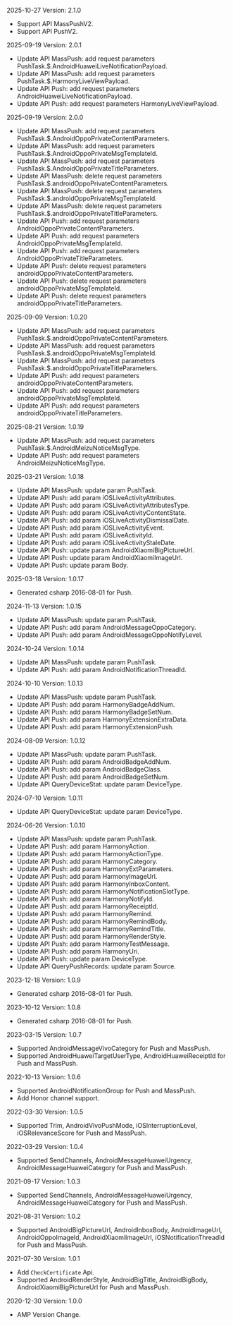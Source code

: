 2025-10-27 Version: 2.1.0
- Support API MassPushV2.
- Support API PushV2.


2025-09-19 Version: 2.0.1
- Update API MassPush: add request parameters PushTask.$.AndroidHuaweiLiveNotificationPayload.
- Update API MassPush: add request parameters PushTask.$.HarmonyLiveViewPayload.
- Update API Push: add request parameters AndroidHuaweiLiveNotificationPayload.
- Update API Push: add request parameters HarmonyLiveViewPayload.


2025-09-19 Version: 2.0.0
- Update API MassPush: add request parameters PushTask.$.AndroidOppoPrivateContentParameters.
- Update API MassPush: add request parameters PushTask.$.AndroidOppoPrivateMsgTemplateId.
- Update API MassPush: add request parameters PushTask.$.AndroidOppoPrivateTitleParameters.
- Update API MassPush: delete request parameters PushTask.$.androidOppoPrivateContentParameters.
- Update API MassPush: delete request parameters PushTask.$.androidOppoPrivateMsgTemplateId.
- Update API MassPush: delete request parameters PushTask.$.androidOppoPrivateTitleParameters.
- Update API Push: add request parameters AndroidOppoPrivateContentParameters.
- Update API Push: add request parameters AndroidOppoPrivateMsgTemplateId.
- Update API Push: add request parameters AndroidOppoPrivateTitleParameters.
- Update API Push: delete request parameters androidOppoPrivateContentParameters.
- Update API Push: delete request parameters androidOppoPrivateMsgTemplateId.
- Update API Push: delete request parameters androidOppoPrivateTitleParameters.


2025-09-09 Version: 1.0.20
- Update API MassPush: add request parameters PushTask.$.androidOppoPrivateContentParameters.
- Update API MassPush: add request parameters PushTask.$.androidOppoPrivateMsgTemplateId.
- Update API MassPush: add request parameters PushTask.$.androidOppoPrivateTitleParameters.
- Update API Push: add request parameters androidOppoPrivateContentParameters.
- Update API Push: add request parameters androidOppoPrivateMsgTemplateId.
- Update API Push: add request parameters androidOppoPrivateTitleParameters.


2025-08-21 Version: 1.0.19
- Update API MassPush: add request parameters PushTask.$.AndroidMeizuNoticeMsgType.
- Update API Push: add request parameters AndroidMeizuNoticeMsgType.


2025-03-21 Version: 1.0.18
- Update API MassPush: update param PushTask.
- Update API Push: add param iOSLiveActivityAttributes.
- Update API Push: add param iOSLiveActivityAttributesType.
- Update API Push: add param iOSLiveActivityContentState.
- Update API Push: add param iOSLiveActivityDismissalDate.
- Update API Push: add param iOSLiveActivityEvent.
- Update API Push: add param iOSLiveActivityId.
- Update API Push: add param iOSLiveActivityStaleDate.
- Update API Push: update param AndroidXiaomiBigPictureUrl.
- Update API Push: update param AndroidXiaomiImageUrl.
- Update API Push: update param Body.


2025-03-18 Version: 1.0.17
- Generated csharp 2016-08-01 for Push.

2024-11-13 Version: 1.0.15
- Update API MassPush: update param PushTask.
- Update API Push: add param AndroidMessageOppoCategory.
- Update API Push: add param AndroidMessageOppoNotifyLevel.


2024-10-24 Version: 1.0.14
- Update API MassPush: update param PushTask.
- Update API Push: add param AndroidNotificationThreadId.


2024-10-10 Version: 1.0.13
- Update API MassPush: update param PushTask.
- Update API Push: add param HarmonyBadgeAddNum.
- Update API Push: add param HarmonyBadgeSetNum.
- Update API Push: add param HarmonyExtensionExtraData.
- Update API Push: add param HarmonyExtensionPush.


2024-08-09 Version: 1.0.12
- Update API MassPush: update param PushTask.
- Update API Push: add param AndroidBadgeAddNum.
- Update API Push: add param AndroidBadgeClass.
- Update API Push: add param AndroidBadgeSetNum.
- Update API QueryDeviceStat: update param DeviceType.


2024-07-10 Version: 1.0.11
- Update API QueryDeviceStat: update param DeviceType.


2024-06-26 Version: 1.0.10
- Update API MassPush: update param PushTask.
- Update API Push: add param HarmonyAction.
- Update API Push: add param HarmonyActionType.
- Update API Push: add param HarmonyCategory.
- Update API Push: add param HarmonyExtParameters.
- Update API Push: add param HarmonyImageUrl.
- Update API Push: add param HarmonyInboxContent.
- Update API Push: add param HarmonyNotificationSlotType.
- Update API Push: add param HarmonyNotifyId.
- Update API Push: add param HarmonyReceiptId.
- Update API Push: add param HarmonyRemind.
- Update API Push: add param HarmonyRemindBody.
- Update API Push: add param HarmonyRemindTitle.
- Update API Push: add param HarmonyRenderStyle.
- Update API Push: add param HarmonyTestMessage.
- Update API Push: add param HarmonyUri.
- Update API Push: update param DeviceType.
- Update API QueryPushRecords: update param Source.


2023-12-18 Version: 1.0.9
- Generated csharp 2016-08-01 for Push.

2023-10-12 Version: 1.0.8
- Generated csharp 2016-08-01 for Push.

2023-03-15 Version: 1.0.7
- Supported AndroidMessageVivoCategory for Push and MassPush.
- Supported AndroidHuaweiTargetUserType, AndroidHuaweiReceiptId for Push and MassPush.

2022-10-13 Version: 1.0.6
- Supported AndroidNotificationGroup for Push and MassPush.
- Add Honor channel support.

2022-03-30 Version: 1.0.5
- Supported Trim, AndroidVivoPushMode, iOSInterruptionLevel, iOSRelevanceScore for Push and MassPush.

2022-03-29 Version: 1.0.4
- Supported SendChannels, AndroidMessageHuaweiUrgency, AndroidMessageHuaweiCategory for Push and MassPush.

2021-09-17 Version: 1.0.3
- Supported SendChannels, AndroidMessageHuaweiUrgency, AndroidMessageHuaweiCategory for Push and MassPush.

2021-08-31 Version: 1.0.2
- Supported AndroidBigPictureUrl, AndroidInboxBody, AndroidImageUrl, AndroidOppoImageId, AndroidXiaomiImageUrl, iOSNotificationThreadId for Push and MassPush.

2021-07-30 Version: 1.0.1
- Add `CheckCertificate` Api.
- Supported AndroidRenderStyle, AndroidBigTitle, AndroidBigBody, AndroidXiaomiBigPictureUrl for Push and MassPush.

2020-12-30 Version: 1.0.0
- AMP Version Change.

